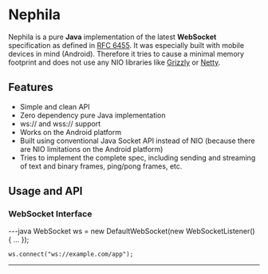 Nephila
=======

Nephila is a pure **Java** implementation of the latest **WebSocket** specification as defined in
[RFC 6455](http://tools.ietf.org/html/rfc6455 "RFC 6455 The WebSocket Protocol").
It was especially built with mobile devices in mind (Android). Therefore it tries
to cause a minimal memory footprint and does not use any NIO libraries like
[Grizzly](http://grizzly.java.net/ "Java NIO and Web framework") or [Netty](https://netty.io/ "an asynchronous event-driven network application framework").


Features
--------

- Simple and clean API
- Zero dependency pure Java implementation
- ws:// and wss:// support
- Works on the Android platform
- Built using conventional Java Socket API instead of NIO (because there are NIO limitations on the Android platform)
- Tries to implement the complete spec, including sending and streaming of text and binary frames, ping/pong frames, etc.


Usage and API
-------------

### WebSocket Interface

---java
    WebSocket ws = new DefaultWebSocket(new WebSocketListener() {
        ...
    });

    ws.connect("ws://example.com/app");
---
